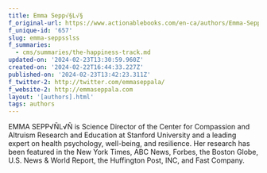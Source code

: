 ```yaml
---
title: Emma Sepp√§L√§
f_original-url: https://www.actionablebooks.com/en-ca/authors/Emma-Sepp√§l√§/
f_unique-id: '657'
slug: emma-seppsslss
f_summaries:
  - cms/summaries/the-happiness-track.md
updated-on: '2024-02-23T13:30:59.960Z'
created-on: '2024-02-22T16:44:33.227Z'
published-on: '2024-02-23T13:42:23.311Z'
f_twitter-2: http://twitter.com/emmaseppala/
f_website-2: http://emmaseppala.com
layout: '[authors].html'
tags: authors
---
```


EMMA SEPP√ÑL√Ñ is Science Director of the Center for Compassion and Altruism Research and Education at Stanford University and a leading expert on health psychology, well-being, and resilience. Her research has been featured in the New York Times, ABC News, Forbes, the Boston Globe, U.S. News & World Report, the Huffington Post, INC, and Fast Company.
